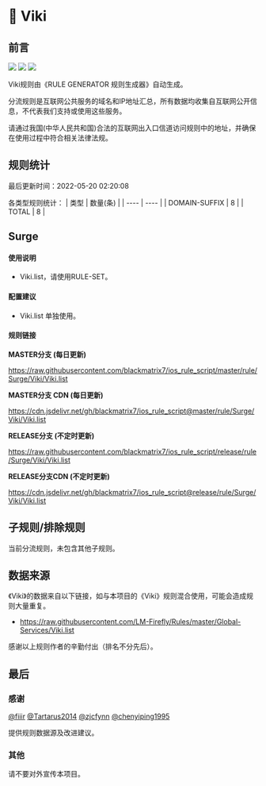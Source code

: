 # 🧸 Viki

## 前言

![](https://shields.io/badge/-移除重复规则-ff69b4) ![](https://shields.io/badge/-DOMAIN与DOMAIN--SUFFIX合并-green) ![](https://shields.io/badge/-IP--CIDR(6)合并-blueviolet) 

Viki规则由《RULE GENERATOR 规则生成器》自动生成。

分流规则是互联网公共服务的域名和IP地址汇总，所有数据均收集自互联网公开信息，不代表我们支持或使用这些服务。

请通过我国(中华人民共和国)合法的互联网出入口信道访问规则中的地址，并确保在使用过程中符合相关法律法规。

## 规则统计

最后更新时间：2022-05-20 02:20:08

各类型规则统计：
| 类型 | 数量(条)  | 
| ---- | ----  |
| DOMAIN-SUFFIX | 8  | 
| TOTAL | 8  | 


## Surge 

#### 使用说明
- Viki.list，请使用RULE-SET。

#### 配置建议
- Viki.list 单独使用。

#### 规则链接
**MASTER分支 (每日更新)**

https://raw.githubusercontent.com/blackmatrix7/ios_rule_script/master/rule/Surge/Viki/Viki.list

**MASTER分支 CDN (每日更新)**

https://cdn.jsdelivr.net/gh/blackmatrix7/ios_rule_script@master/rule/Surge/Viki/Viki.list

**RELEASE分支 (不定时更新)**

https://raw.githubusercontent.com/blackmatrix7/ios_rule_script/release/rule/Surge/Viki/Viki.list

**RELEASE分支CDN (不定时更新)**

https://cdn.jsdelivr.net/gh/blackmatrix7/ios_rule_script@release/rule/Surge/Viki/Viki.list

## 子规则/排除规则


当前分流规则，未包含其他子规则。

## 数据来源

《Viki》的数据来自以下链接，如与本项目的《Viki》规则混合使用，可能会造成规则大量重复。

- https://raw.githubusercontent.com/LM-Firefly/Rules/master/Global-Services/Viki.list


感谢以上规则作者的辛勤付出（排名不分先后）。

## 最后

### 感谢

[@fiiir](https://github.com/fiiir) [@Tartarus2014](https://github.com/Tartarus2014) [@zjcfynn](https://github.com/zjcfynn) [@chenyiping1995](https://github.com/chenyiping1995) 

提供规则数据源及改进建议。

### 其他

请不要对外宣传本项目。